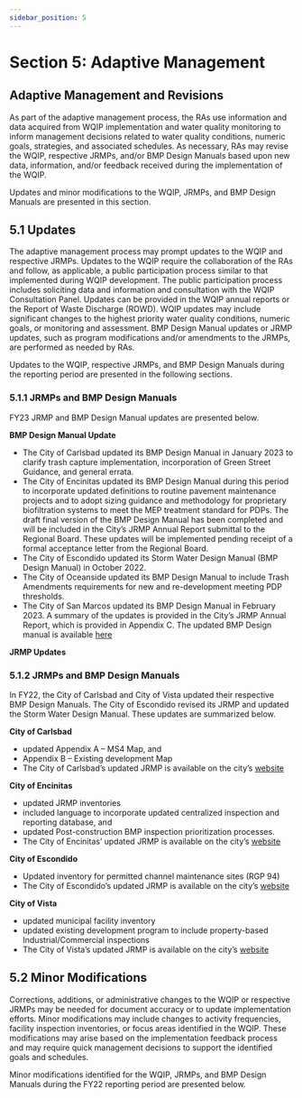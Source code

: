```yaml
---
sidebar_position: 5
---
```


# Section 5: Adaptive Management 
## Adaptive Management and Revisions
As part of the adaptive management process, the RAs use information and data acquired from WQIP implementation and water quality monitoring to inform management decisions related to water quality conditions, numeric goals, strategies, and associated schedules. As necessary, RAs may revise the WQIP, respective JRMPs, and/or BMP Design Manuals based upon new data, information, and/or feedback received during the implementation of the WQIP.

Updates and minor modifications to the WQIP, JRMPs, and BMP Design Manuals are presented in this section.
## 5.1 Updates
The adaptive management process may prompt updates to the WQIP and respective JRMPs. Updates to the WQIP require the collaboration of the RAs and follow, as applicable, a public participation process similar to that implemented during WQIP development. The public participation process includes soliciting data and information and consultation with the WQIP Consultation Panel. Updates can be provided in the WQIP annual reports or the Report of Waste Discharge (ROWD). WQIP updates may include significant changes to the highest priority water quality conditions, numeric goals, or monitoring and assessment. BMP Design Manual updates or JRMP updates, such as program modifications and/or amendments to the JRMPs, are performed as needed by RAs.

Updates to the WQIP, respective JRMPs, and BMP Design Manuals during the reporting period are presented in the following sections.

### 5.1.1	JRMPs and BMP Design Manuals
FY23 JRMP and BMP Design Manual updates are presented below.

**BMP Design Manual Update**

- The City of Carlsbad updated its BMP Design Manual in January 2023 to clarify trash capture implementation, incorporation of Green Street Guidance, and general errata.
- The City of Encinitas updated its BMP Design Manual during this period to incorporate updated definitions to routine pavement maintenance projects and to adopt sizing guidance and methodology for proprietary biofiltration systems to meet the MEP treatment standard for PDPs. The draft final version of the BMP Design Manual has been completed and will be included in the City’s JRMP Annual Report submittal to the Regional Board. These updates will be implemented pending receipt of a formal acceptance letter from the Regional Board. 
- The City of Escondido updated its Storm Water Design Manual (BMP Design Manual) in October 2022.
- The City of Oceanside updated its BMP Design Manual to include Trash Amendments requirements for new and re-development meeting PDP thresholds.
- The City of San Marcos updated its BMP Design Manual in February 2023. A summary of the updates is provided in the City’s JRMP Annual Report, which is provided in Appendix C. The updated BMP Design manual is available [here](https://www.san-marcos.net/departments/development-services/watershed/development-planning) 

**JRMP Updates**




### 5.1.2 JRMPs and BMP Design Manuals
In FY22, the City of Carlsbad and City of Vista updated their respective BMP Design Manuals. The City of Escondido revised its JRMP and updated the Storm Water Design Manual. These updates are summarized below.

**City of Carlsbad**

- updated Appendix A – MS4 Map, and
- Appendix B – Existing development Map
- The City of Carlsbad’s updated JRMP is available on the city’s [website](https://www.carlsbadca.gov/departments/community-development/land-development-engineering
)


**City of Encinitas**

- updated JRMP inventories
- included language to incorporate updated centralized inspection and reporting database, and
- updated Post-construction BMP inspection prioritization processes.
- The City of Encinitas’ updated JRMP is available on the city’s [website](https://www.encinitasca.gov/government/departments/public-works/stormwater-management
)


**City of Escondido**

- Updated inventory for permitted channel maintenance sites (RGP 94)
- The City of Escondido’s updated JRMP is available on the city’s [website](https://escondido.org/environmental-programs 
)

**City of Vista**
- updated municipal facility inventory
- updated existing development program to include property-based Industrial/Commercial inspections
- The City of Vista’s updated JRMP is available on the city’s [website](https://www.cityofvista.com/departments/engineering/water-quality-protection/watersheds
)

## 5.2 Minor Modifications
Corrections, additions, or administrative changes to the WQIP or respective JRMPs may be needed for document accuracy or to update implementation efforts. Minor modifications may include changes to activity frequencies, facility inspection inventories, or focus areas identified in the WQIP. These modifications may arise based on the implementation feedback process and may require quick management decisions to support the identified goals and schedules.

Minor modifications identified for the WQIP, JRMPs, and BMP Design Manuals during the FY22 reporting period are presented below.

<!-- ### 5.2.1 WQIP
Minor modifications to the 2021 WQIP post-September 2021 are as follows:
- a
- 
- 
- 
- 
- 
- 
- 

**Upper San Marcos HA Dry Weather Goals Modifications**

The RAs received a comment letter from RWQCB in May 2021 that included comments regarding the Upper San Marcos HA goals. As part of the FY21 WQIP Annual Report (Appendix B), the RAs submitted response to comments which included analysis of data and the methodology that contributed to a re-evaluation of goals and compliance methods. During the 2021-2022 monitoring year, the County of San Diego and City of San Marcos re-evaluated the dry weather goals and pathways to factor in data and information acquired since the development of the WQIP goals. Using this information, the RAs met with RWQCB staff to coordinate and establish revised dry weather goals and compliance pathways. The WQIP dry weather goals have been updated to reflect the results of the re-evaluation and are provided below (Table 21).

**Table 21: Dry Weather Interim and Final Goals for County of San Diego and City of San Marcos in the Upper San Marcos HA**

### 5.2.2 JRMPs and BMP Design Manuals
**City of Carlsbad**

The City of Carlsbad made minor updates to the city’s JRMP document, including updating the MS4 and Existing Development Maps, Appendices A and B of the JRMP. The city’s JRMP is posted on the city’s website and linked through the Regional Clearinghouse.

**County of San Diego**

The County of San Diego BMP Design Manual (BMP DM) provides guidance for land development and public improvement projects to comply with the 2013 Municipal Separate Storm Sewer System (MS4) Permit (Order No. R9-2013-0001 as amended by R9-2015-0001 and R9-2015-0100). The County BMP DM remains in compliance with Provisions E.3.a-d, as it has since its February 2016 adoption. Staff had previously coordinated an update to the Model BMP DM with the regional Land Development Workgroup in FY 2018. During FY 2021-2022, the County of San Diego BMP Design Manual was updated to provide clarification on process and requirements. Minor updates were made to Appendix A of the BMP Design Manual. Priority Development Project (PDP) Attachment 10: BMP Installation Verification form and PDP Attachment 11: BMP Maintenance Agreement Plans.

The current BMP DM is available online on the County of San Diego’s website: https://www.sandiegocounty.gov/content/sdc/dpw/watersheds/DevelopmentandConstruction/BMP_Design_Manual.html -->

